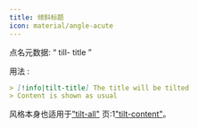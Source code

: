 ```yaml
---
title: 倾斜标题
icon: material/angle-acute
---
```


点名元数据: “ till- title ”

用法 :

```md
> [!info|tilt-title] The title will be tilted
> Content is shown as usual
```

风格本身也适用于["tilt-all"](../combined-styling/page-17.md)
页:1["tilt-content"](../content-styling/page-7.md)。

